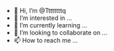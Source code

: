 - 👋 Hi, I’m @Ttttttttq
- 👀 I’m interested in ...
- 🌱 I’m currently learning ...
- 💞️ I’m looking to collaborate on ...
- 📫 How to reach me ...

<!---
Ttttttttq/Ttttttttq is a ✨ special ✨ repository because its `README.md` (this file) appears on your GitHub profile.
You can click the Preview link to take a look at your changes.
--->

